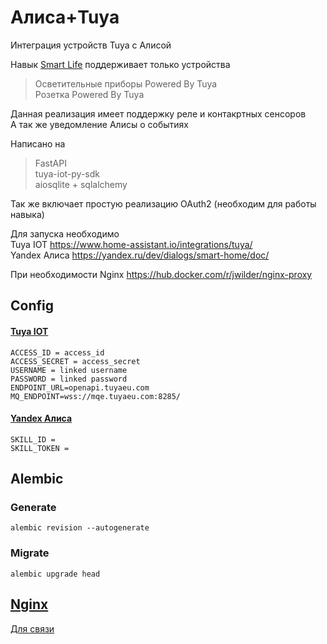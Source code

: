 # Алиса+Tuya

Интеграция устройств Tuya с Алисой

Навык [Smart Life](https://dialogs.yandex.ru/store/skills/8b143108-smart-life)
поддерживает только устройства
>Осветительные приборы Powered By Tuya  
>Розетка Powered By Tuya

Данная реализация имеет поддержку реле и контакртных сенсоров  
А так же уведомление Алисы о событиях  

Написано на 
> FastAPI  
> tuya-iot-py-sdk  
> aiosqlite + sqlalchemy

Так же включает простую реализацию OAuth2 (необходим для работы навыка)
 

Для запуска необходимо  
Tuya IOT https://www.home-assistant.io/integrations/tuya/  
Yandex Алиса https://yandex.ru/dev/dialogs/smart-home/doc/  

При необходимости Nginx https://hub.docker.com/r/jwilder/nginx-proxy

## Config

#### [Tuya IOT](https://www.home-assistant.io/integrations/tuya/  )
    ACCESS_ID = access_id
    ACCESS_SECRET = access_secret
    USERNAME = linked username
    PASSWORD = linked password
    ENDPOINT_URL=openapi.tuyaeu.com
    MQ_ENDPOINT=wss://mqe.tuyaeu.com:8285/

#### [Yandex Алиса](https://yandex.ru/dev/dialogs/smart-home/doc/)

    SKILL_ID =
    SKILL_TOKEN =

## Alembic
### Generate
`alembic revision --autogenerate`
### Migrate
`alembic upgrade head`

## [Nginx](https://hub.docker.com/r/jwilder/nginx-proxy "hub.docker.com")

[Для связи](mailto:formacevt@bk.ru)